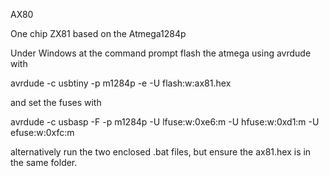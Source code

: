 AX80

One chip ZX81 based on the Atmega1284p

Under Windows at the command prompt flash the atmega using avrdude with

avrdude -c usbtiny -p m1284p -e -U flash:w:ax81.hex

and set the fuses with

avrdude -c usbasp -F -p m1284p -U lfuse:w:0xe6:m -U hfuse:w:0xd1:m -U efuse:w:0xfc:m

alternatively run the two enclosed .bat files, but ensure the ax81.hex is in the same folder.
